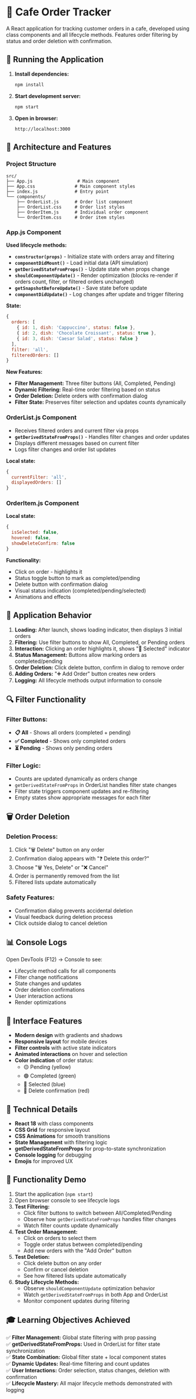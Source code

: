 # 🍴 Cafe Order Tracker

A React application for tracking customer orders in a cafe, developed using class components and all lifecycle methods. Features order filtering by status and order deletion with confirmation.

## 🚀 Running the Application

1. **Install dependencies:**
   ```bash
   npm install
   ```

2. **Start development server:**
   ```bash
   npm start
   ```

3. **Open in browser:**
   ```
   http://localhost:3000
   ```

## 🧠 Architecture and Features

### Project Structure
```
src/
├── App.js                 # Main component
├── App.css               # Main component styles
├── index.js              # Entry point
└── components/
    ├── OrderList.js      # Order list component
    ├── OrderList.css     # Order list styles
    ├── OrderItem.js      # Individual order component
    └── OrderItem.css     # Order item styles
```

### App.js Component
**Used lifecycle methods:**

- **`constructor(props)`** - Initialize state with orders array and filtering
- **`componentDidMount()`** - Load initial data (API simulation)
- **`getDerivedStateFromProps()`** - Update state when props change
- **`shouldComponentUpdate()`** - Render optimization (blocks re-render if orders count, filter, or filtered orders unchanged)
- **`getSnapshotBeforeUpdate()`** - Save state before update
- **`componentDidUpdate()`** - Log changes after update and trigger filtering

**State:**
```javascript
{
  orders: [
    { id: 1, dish: 'Cappuccino', status: false },
    { id: 2, dish: 'Chocolate Croissant', status: true },
    { id: 3, dish: 'Caesar Salad', status: false }
  ],
  filter: 'all',          
  filteredOrders: []     
}
```

**New Features:**
- **Filter Management:** Three filter buttons (All, Completed, Pending)
- **Dynamic Filtering:** Real-time order filtering based on status
- **Order Deletion:** Delete orders with confirmation dialog
- **Filter State:** Preserves filter selection and updates counts dynamically

### OrderList.js Component
- Receives filtered orders and current filter via props
- **`getDerivedStateFromProps()`** - Handles filter changes and order updates
- Displays different messages based on current filter
- Logs filter changes and order list updates

**Local state:**
```javascript
{
  currentFilter: 'all',    
  displayedOrders: []      
}
```

### OrderItem.js Component
**Local state:**
```javascript
{
  isSelected: false,      
  hovered: false,        
  showDeleteConfirm: false 
}
```

**Functionality:**
- Click on order - highlights it
- Status toggle button to mark as completed/pending
- Delete button with confirmation dialog
- Visual status indication (completed/pending/selected)
- Animations and effects

## 🎯 Application Behavior

1. **Loading:** After launch, shows loading indicator, then displays 3 initial orders
2. **Filtering:** Use filter buttons to show All, Completed, or Pending orders
3. **Interaction:** Clicking an order highlights it, shows "🎯 Selected" indicator
4. **Status Management:** Buttons allow marking orders as completed/pending
5. **Order Deletion:** Click delete button, confirm in dialog to remove order
6. **Adding Orders:** "➕ Add Order" button creates new orders
7. **Logging:** All lifecycle methods output information to console

## 🔍 Filter Functionality

### Filter Buttons:
- **📋 All** - Shows all orders (completed + pending)
- **✅ Completed** - Shows only completed orders
- **⏳ Pending** - Shows only pending orders

### Filter Logic:
- Counts are updated dynamically as orders change
- `getDerivedStateFromProps` in OrderList handles filter state changes
- Filter state triggers component updates and re-filtering
- Empty states show appropriate messages for each filter

## 🗑️ Order Deletion

### Deletion Process:
1. Click "🗑️ Delete" button on any order
2. Confirmation dialog appears with "❓ Delete this order?"
3. Choose "🗑️ Yes, Delete" or "❌ Cancel"
4. Order is permanently removed from the list
5. Filtered lists update automatically

### Safety Features:
- Confirmation dialog prevents accidental deletion
- Visual feedback during deletion process
- Click outside dialog to cancel deletion

## 📊 Console Logs

Open DevTools (F12) → Console to see:
- Lifecycle method calls for all components
- Filter change notifications
- State changes and updates
- Order deletion confirmations
- User interaction actions
- Render optimizations

## 🎨 Interface Features

- **Modern design** with gradients and shadows
- **Responsive layout** for mobile devices
- **Filter controls** with active state indicators
- **Animated interactions** on hover and selection
- **Color indication** of order status:
  - 🟡 Pending (yellow)
  - 🟢 Completed (green)
  - 🔵 Selected (blue)
  - 🔴 Delete confirmation (red)

## 🔧 Technical Details

- **React 18** with class components
- **CSS Grid** for responsive layout
- **CSS Animations** for smooth transitions
- **State Management** with filtering logic
- **getDerivedStateFromProps** for prop-to-state synchronization
- **Console logging** for debugging
- **Emojis** for improved UX

## 🚀 Functionality Demo

1. Start the application (`npm start`)
2. Open browser console to see lifecycle logs
3. **Test Filtering:**
   - Click filter buttons to switch between All/Completed/Pending
   - Observe how `getDerivedStateFromProps` handles filter changes
   - Watch filter counts update dynamically
4. **Test Order Management:**
   - Click on orders to select them
   - Toggle order status between completed/pending
   - Add new orders with the "Add Order" button
5. **Test Deletion:**
   - Click delete button on any order
   - Confirm or cancel deletion
   - See how filtered lists update automatically
6. **Study Lifecycle Methods:**
   - Observe `shouldComponentUpdate` optimization behavior
   - Watch `getDerivedStateFromProps` in both App and OrderList
   - Monitor component updates during filtering

## 🎓 Learning Objectives Achieved

✅ **Filter Management:** Global state filtering with prop passing  
✅ **getDerivedStateFromProps:** Used in OrderList for filter state synchronization  
✅ **State Combination:** Global filter state + local component states  
✅ **Dynamic Updates:** Real-time filtering and count updates  
✅ **User Interactions:** Order selection, status changes, deletion with confirmation  
✅ **Lifecycle Mastery:** All major lifecycle methods demonstrated with logging 